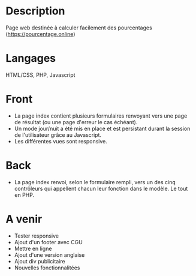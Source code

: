 # Description
Page web destinée à calculer facilement des pourcentages (https://pourcentage.online)
# Langages
HTML/CSS, PHP, Javascript
# Front
- La page index contient plusieurs formulaires renvoyant vers une page de résultat (ou une page d'erreur le cas échéant).
- Un mode jour/nuit a été mis en place et est persistant durant la session de l'utilisateur grâce au Javascript.
- Les différentes vues sont responsive.
# Back
- La page index renvoi, selon le formulaire rempli, vers un des cinq contrôleurs qui appellent chacun leur fonction dans le modèle. Le tout en PHP.
# A venir 
- Tester responsive
- Ajout d'un footer avec CGU
- Mettre en ligne
- Ajout d'une version anglaise
- Ajout div publicitaire
- Nouvelles fonctionnalitées
